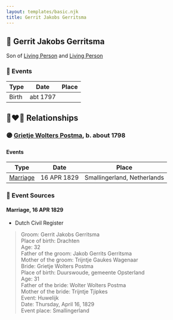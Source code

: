 ```yaml
---
layout: templates/basic.njk
title: Gerrit Jakobs Gerritsma
---
```

## 🔵 Gerrit Jakobs Gerritsma

Son of [Living Person](/people/9/93636176) and [Living Person](/people/1/14777083)

### 📆 Events

Type | Date | Place
------ | ------ | ------
Birth | abt 1797 |

## 👩‍❤️‍👨 Relationships

### 🟣 [Grietje Wolters Postma](/people/1/16677181), b. about 1798

#### Events

Type | Date | Place
------ | ------ | ------
[Marriage](#event-9e091eff-042a-4628-a6d9-c129da45db95) | 16 APR 1829 | Smallingerland, Netherlands
### 📰 Event Sources

#### <a id="event-9e091eff-042a-4628-a6d9-c129da45db95"></a> Marriage, 16 APR 1829
* Dutch Civil Register
>   
  > Groom: Gerrit Jakobs Gerritsma  
  > Place of birth: Drachten  
  > Age: 32  
  > Father of the groom: Jakob Gerrits Gerritsma  
  > Mother of the groom: Trijntje Gaukes Wagenaar  
  > Bride: Grietje Wolters Postma  
  > Place of birth: Duurswoude, gemeente Opsterland  
  > Age: 31  
  > Father of the bride: Wolter Wolters Postma  
  > Mother of the bride: Trijntje Tjipkes  
  > Event: Huwelijk  
  > Date: Thursday, April 16, 1829  
  > Event place: Smallingerland